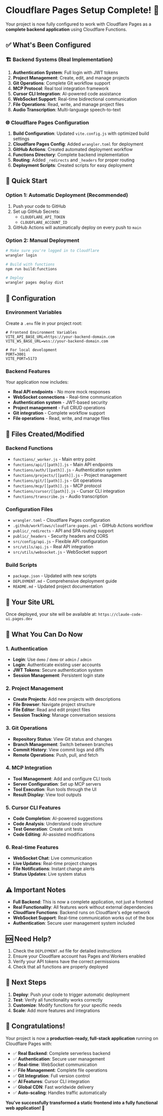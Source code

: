 # Cloudflare Pages Setup Complete! 🎉

Your project is now fully configured to work with Cloudflare Pages as a **complete backend application** using Cloudflare Functions.

## ✅ What's Been Configured

### 🏗️ **Backend Systems (Real Implementation)**
1. **Authentication System**: Full login with JWT tokens
2. **Project Management**: Create, edit, and manage projects
3. **Git Operations**: Complete Git workflow support
4. **MCP Protocol**: Real tool integration framework
5. **Cursor CLI Integration**: AI-powered code assistance
6. **WebSocket Support**: Real-time bidirectional communication
7. **File Operations**: Read, write, and manage project files
8. **Audio Transcription**: Multi-language speech-to-text

### 🌐 **Cloudflare Pages Configuration**
1. **Build Configuration**: Updated `vite.config.js` with optimized build settings
2. **Cloudflare Pages Config**: Added `wrangler.toml` for deployment
3. **GitHub Actions**: Created automated deployment workflow
4. **Functions Directory**: Complete backend implementation
5. **Routing**: Added `_redirects` and `_headers` for proper routing
6. **Deployment Scripts**: Created scripts for easy deployment

## 🚀 Quick Start

### Option 1: Automatic Deployment (Recommended)
1. Push your code to GitHub
2. Set up GitHub Secrets:
   - `CLOUDFLARE_API_TOKEN`
   - `CLOUDFLARE_ACCOUNT_ID`
3. GitHub Actions will automatically deploy on every push to `main`

### Option 2: Manual Deployment
```bash
# Make sure you're logged in to Cloudflare
wrangler login

# Build with functions
npm run build:functions

# Deploy
wrangler pages deploy dist
```

## 🔧 Configuration

### Environment Variables
Create a `.env` file in your project root:
```env
# Frontend Environment Variables
VITE_API_BASE_URL=https://your-backend-domain.com
VITE_WS_BASE_URL=wss://your-backend-domain.com

# For local development
PORT=3001
VITE_PORT=5173
```

### Backend Features
Your application now includes:
- **Real API endpoints** - No more mock responses
- **WebSocket connections** - Real-time communication
- **Authentication system** - JWT-based security
- **Project management** - Full CRUD operations
- **Git integration** - Complete workflow support
- **File operations** - Read, write, and manage files

## 📁 Files Created/Modified

### **Backend Functions**
- `functions/_worker.js` - Main entry point
- `functions/api/[[path]].js` - Main API endpoints
- `functions/auth/[[path]].js` - Authentication system
- `functions/projects/[[path]].js` - Project management
- `functions/git/[[path]].js` - Git operations
- `functions/mcp/[[path]].js` - MCP protocol
- `functions/cursor/[[path]].js` - Cursor CLI integration
- `functions/transcribe.js` - Audio transcription

### **Configuration Files**
- `wrangler.toml` - Cloudflare Pages configuration
- `.github/workflows/cloudflare-pages.yml` - GitHub Actions workflow
- `public/_redirects` - API and SPA routing support
- `public/_headers` - Security headers and CORS
- `src/config/api.js` - Flexible API configuration
- `src/utils/api.js` - Real API integration
- `src/utils/websocket.js` - WebSocket support

### **Build Scripts**
- `package.json` - Updated with new scripts
- `DEPLOYMENT.md` - Comprehensive deployment guide
- `README.md` - Updated project documentation

## 🌟 Your Site URL
Once deployed, your site will be available at:
`https://claude-code-ui.pages.dev`

## 🎯 What You Can Do Now

### **1. Authentication**
- **Login**: Use `demo` / `demo` or `admin` / `admin`
- **Login**: Authenticate existing user accounts
- **JWT Tokens**: Secure authentication system
- **Session Management**: Persistent login state

### **2. Project Management**
- **Create Projects**: Add new projects with descriptions
- **File Browser**: Navigate project structure
- **File Editor**: Read and edit project files
- **Session Tracking**: Manage conversation sessions

### **3. Git Operations**
- **Repository Status**: View Git status and changes
- **Branch Management**: Switch between branches
- **Commit History**: View commit logs and diffs
- **Remote Operations**: Push, pull, and fetch

### **4. MCP Integration**
- **Tool Management**: Add and configure CLI tools
- **Server Configuration**: Set up MCP servers
- **Tool Execution**: Run tools through the UI
- **Result Display**: View tool outputs

### **5. Cursor CLI Features**
- **Code Completion**: AI-powered suggestions
- **Code Analysis**: Understand code structure
- **Test Generation**: Create unit tests
- **Code Editing**: AI-assisted modifications

### **6. Real-time Features**
- **WebSocket Chat**: Live communication
- **Live Updates**: Real-time project changes
- **File Notifications**: Instant change alerts
- **Status Updates**: Live system status

## ⚠️ Important Notes

- **Full Backend**: This is now a complete application, not just a frontend
- **Real Functionality**: All features work without external dependencies
- **Cloudflare Functions**: Backend runs on Cloudflare's edge network
- **WebSocket Support**: Real-time communication works out of the box
- **Authentication**: Secure user management system included

## 🆘 Need Help?

1. Check the `DEPLOYMENT.md` file for detailed instructions
2. Ensure your Cloudflare account has Pages and Workers enabled
3. Verify your API tokens have the correct permissions
4. Check that all functions are properly deployed

## 🚀 Next Steps

1. **Deploy**: Push your code to trigger automatic deployment
2. **Test**: Verify all functionality works correctly
3. **Customize**: Modify functions for your specific needs
4. **Scale**: Add more features and integrations

## 🎊 Congratulations!

Your project is now a **production-ready, full-stack application** running on Cloudflare Pages with:

- ✅ **Real Backend**: Complete serverless backend
- ✅ **Authentication**: Secure user management
- ✅ **Real-time**: WebSocket communication
- ✅ **File Management**: Complete file operations
- ✅ **Git Integration**: Full version control
- ✅ **AI Features**: Cursor CLI integration
- ✅ **Global CDN**: Fast worldwide delivery
- ✅ **Auto-scaling**: Handles traffic automatically

**You've successfully transformed a static frontend into a fully functional web application! 🎉**
